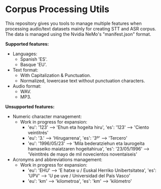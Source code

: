 # Corpus Processing Utils
This repository gives you tools to manage multiple features when processing audio/text datasets mainly for creating STT and ASR corpus.
The data is managed using the Nvidia NeMo's "manifest.json" format.

**Supported features:**
- Languages:
  - Spanish 'ES'.
  - Basque 'EU'.
- Text format:
  - With Capitalization & Punctuation.
  - Normalized, lowercase text without punctuation characters.
- Audio format:
  - WAV.
  - MP3.

**Unsupported features:**
- Numeric character management:
  - Work in progress for expansion: 
    - 'eu': '123' --> 'Ehun eta hogeita hiru', 'es': '123' --> 'Ciento veintitrés'
    - 'eu': '3.' --> 'Hirugarrena', 'es': '3º' --> 'Tercero'
    - 'eu': '1996/05/23' --> 'Mila bederatziehun eta laurogeita hamaseiko maiatzaren hogeitahirua', 'es': '23/05/1996' --> 'Veintitrés de mayo de mil novecientos noventaiseis'
- Acronyms and abbreviations management:
  - Work in progress for expansion:
    - 'eu': 'EHU' --> 'E hatxe u / Euskal Herriko Unibertsitatea', 'es': 'UPV' --> 'U pe uve / Universidad del País Vasco'
    - 'eu': 'km' --> 'kilometroa', 'es': 'km' --> 'kilómetro'
